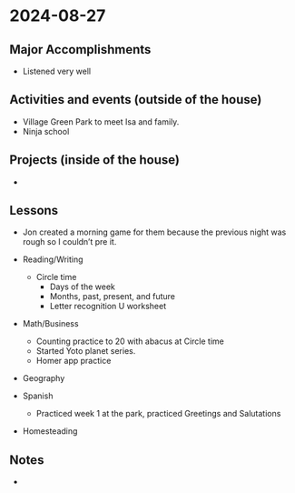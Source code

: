 # 2024-08-27

## Major Accomplishments

*  Listened very well

## Activities and events (outside of the house)
* Village Green Park to meet Isa and family. 
* Ninja school


## Projects (inside of the house)
* 


## Lessons
* Jon created a morning game for them because the previous night was rough so I couldn’t pre it.
* Reading/Writing
    * Circle time
      * Days of the week
      * Months, past, present, and future
      * Letter recognition U worksheet
* Math/Business
    * Counting practice to 20 with abacus at Circle time
    * Started Yoto planet series. 
    * Homer app practice
* Geography
* Spanish
    * Practiced week 1 at the park, practiced Greetings and Salutations

* Homesteading


## Notes
* 






